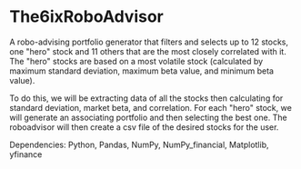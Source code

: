 # The6ixRoboAdvisor

A robo-advising portfolio generator that filters and selects up to 12 stocks, one "hero" stock and 11 others that are the most closely correlated with it. The "hero" stocks are based on a most volatile stock (calculated by maximum standard deviation, maximum beta value, and minimum beta value).

To do this, we will be extracting data of all the stocks then calculating for standard deviation, market beta, and correlation. For each "hero" stock, we will generate an associating portfolio and then selecting the best one. The roboadvisor will then create a csv file of the desired stocks for the user.

Dependencies: Python, Pandas, NumPy, NumPy_financial, Matplotlib, yfinance
